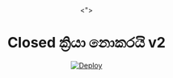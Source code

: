 <div align="center">
  <">
  <h1>Closed ක්‍රියා නොකරයි v2</h1>




[![Deploy](https://www.herokucdn.com/deploy/button.svg)](https://heroku.com/deploy?template=https://github.com/Tenuu122456/Hashzi-1)
     </div>
